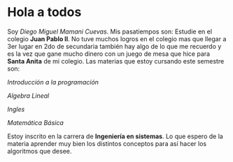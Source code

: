 # Hola a todos
Soy *Diego Miguel Mamani Cuevas*.
Mis pasatiempos son:
Estudie en el colegio **Juan Pablo ll**.
No tuve muchos logros en el colegio mas que llegar a 3er lugar en 2do de secundaria también hay algo de lo que me recuerdo y es la vez que gane mucho dinero con un juego de mesa que hice para **Santa Anita** de mi colegio.
Las materias que estoy cursando este semestre son:

*Introducción a la programación*

*Algebra Lineal*

*Ingles*

*Matemática Básica*

Estoy inscrito en la carrera de **Ingeniería en sistemas**.
Lo que espero de la materia aprender muy bien los distintos conceptos para así hacer los algoritmos que desee.


